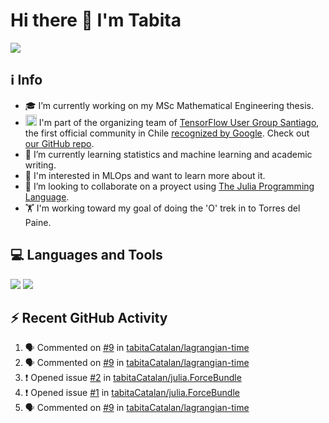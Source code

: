 # Hi there 👋 I'm Tabita 

[![][badge-linkedin]][url-linkedin]


## ℹ️ Info
- 🎓 I’m currently working on my MSc Mathematical Engineering thesis.
- <img src="https://seeklogo.com/images/T/tensorflow-logo-02FCED4F98-seeklogo.com.png" alt="drawing" width="18"/> I'm part of the organizing team of [TensorFlow User Group Santiago](https://www.meetup.com/TensorFlow-Santiago/), the first official community in Chile [recognized by Google](https://www.tensorflow.org/community/groups?authuser=1). Check out [our GitHub repo](https://github.com/danpereda/TFUG_Santiago).
- 🌱 I’m currently learning statistics and machine learning and academic writing.
- 👀 I'm interested in MLOps and want to learn more about it.
- 👯 I’m looking to collaborate on a proyect using [The Julia Programming Language](https://julialang.org/). 
- 🏋 I'm working toward my goal of doing the 'O' trek in to Torres del Paine.

## 💻 Languages and Tools
[![][badge-julia]][url-julia] [![][badge-python]][url-python]

## ⚡ Recent GitHub Activity

<!--START_SECTION:activity-->
1. 🗣 Commented on [#9](https://github.com/tabitaCatalan/lagrangian-time/issues/9) in [tabitaCatalan/lagrangian-time](https://github.com/tabitaCatalan/lagrangian-time)
2. 🗣 Commented on [#9](https://github.com/tabitaCatalan/lagrangian-time/issues/9) in [tabitaCatalan/lagrangian-time](https://github.com/tabitaCatalan/lagrangian-time)
3. ❗️ Opened issue [#2](https://github.com/tabitaCatalan/julia.ForceBundle/issues/2) in [tabitaCatalan/julia.ForceBundle](https://github.com/tabitaCatalan/julia.ForceBundle)
4. ❗️ Opened issue [#1](https://github.com/tabitaCatalan/julia.ForceBundle/issues/1) in [tabitaCatalan/julia.ForceBundle](https://github.com/tabitaCatalan/julia.ForceBundle)
5. 🗣 Commented on [#9](https://github.com/tabitaCatalan/lagrangian-time/issues/9) in [tabitaCatalan/lagrangian-time](https://github.com/tabitaCatalan/lagrangian-time)
<!--END_SECTION:activity-->


[url-linkedin]: https://www.linkedin.com/in/tabita-catal%C3%A1n-mu%C3%B1oz-7476a1b4/
[url-julia]: https://julialang.org/
[url-python]: https://www.python.org/

[badge-linkedin]: https://img.shields.io/static/v1?label=&message=LinkedIn&color=blue&style=for-the-badge&logo=linkedin
[badge-julia]: https://img.shields.io/static/v1?label=&message=Julia&color=9558B2&style=for-the-badge&logo=julia&logoColor=white
[badge-python]: https://img.shields.io/static/v1?label=&message=Python&color=3776AB&style=for-the-badge&logo=python&logoColor=white


<!--
**tabitaCatalan/tabitaCatalan** is a ✨ _special_ ✨ repository because its `README.md` (this file) appears on your GitHub profile.

Here are some ideas to get you started:

- 🔭 I’m currently working on ...
- 🌱 I’m currently learning ...

- 🤔 I’m looking for help with ...
- 💬 Ask me about ...
- 📫 How to reach me: ...
- 😄 Pronouns: ...
- ⚡ Fun fact: ...
-->
